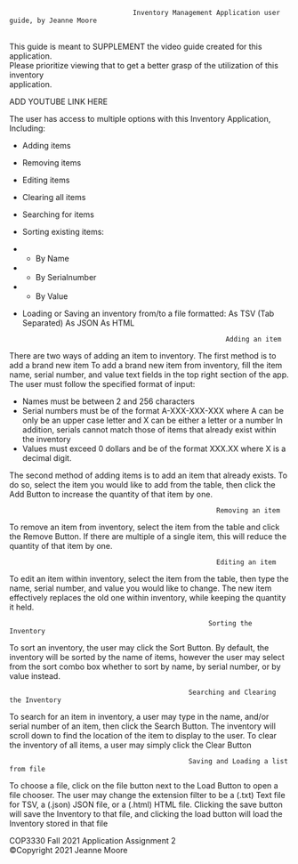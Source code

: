                                    Inventory Management Application user guide, by Jeanne Moore
<br />
This guide is meant to SUPPLEMENT the video guide created for this application. <br />
Please prioritize viewing that to get a better grasp of the utilization of this inventory <br />
application. <br />

ADD YOUTUBE LINK HERE

The user has access to multiple options with this Inventory Application, Including:
- Adding items
- Removing items
- Editing items
- Clearing all items
- Searching for items
- Sorting existing items:
- - By Name
- - By Serialnumber
- - By Value
- Loading or Saving an inventory from/to a file formatted:
As TSV (Tab Separated)
As JSON
As HTML


                                                         Adding an item
There are two ways of adding an item to inventory. The first method is to add a brand new item
To add a brand new item from inventory, fill the item name, serial number, and value text fields 
in the top right section of the app. The user must follow the specified format of input:
- Names must be between 2 and 256 characters
- Serial numbers must be of the format A-XXX-XXX-XXX 
where A can be only be an upper case letter and X can be either a letter or a number
In addition, serials cannot match those of items that already exist within the inventory
- Values must exceed 0 dollars and be of the format XXX.XX where X is a decimal digit.


The second method of adding items is to add an item that already exists. To do so, select the item you would like to
add from the table, then click the Add Button to increase the quantity of that item by one.


                                                        Removing an item
To remove an item from inventory, select the item from the table and click the Remove Button. If there are multiple of a single
item, this will reduce the quantity of that item by one.


                                                        Editing an item
To edit an item within inventory, select the item from the table, then type the name, serial number, and value you would like to
change. The new item effectively replaces the old one within inventory, while keeping the quantity it held.


                                                      Sorting the Inventory
To sort an inventory, the user may click the Sort Button. By default, the inventory will be sorted by the name of items, however
the user may select from the sort combo box whether to sort by name, by serial number, or by value instead.


                                                 Searching and Clearing the Inventory
To search for an item in inventory, a user may type in the name, and/or serial number of an item, then click the Search Button.
The inventory will scroll down to find the location of the item to display to the user.
To clear the inventory of all items, a user may simply click the Clear Button



                                                 Saving and Loading a list from file
To choose a file, click on the file button next to the Load Button to open a file chooser. The user may change the extension filter to
be a (.txt) Text file for TSV, a (.json) JSON file, or a (.html) HTML file. Clicking the save button will save the Inventory to that file,
and clicking the load button will load the Inventory stored in that file

COP3330 Fall 2021 Application Assignment 2 <br />
©Copyright 2021 Jeanne Moore
